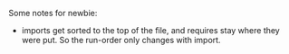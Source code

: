 Some notes for newbie:

- imports get sorted to the top of the file, and requires stay where they were put. So the run-order only changes with import.
